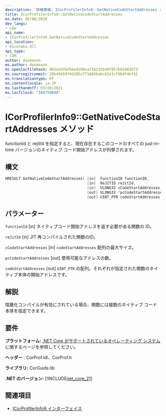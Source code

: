 ```yaml
---
description: '詳細情報: ICorProfilerInfo9::GetNativeCodeStartAddresses メソッド'
title: ICorProfilerInfo9::GetNativeCodeStartAddresses
ms.date: 08/06/2019
dev_langs:
- cpp
api_name:
- ICorProfilerInfo9.GetNativeCodeStartAddresses
api_location:
- mscorwks.dll
api_type:
- COM
author: davmason
ms.author: davmason
ms.openlocfilehash: 062aebf6d5bed208ea71b215bd9f857b82483673
ms.sourcegitcommit: 20b4565974d185c7716656a6c63e3cfdbdf4bf41
ms.translationtype: HT
ms.contentlocale: ja-JP
ms.lasthandoff: 03/20/2021
ms.locfileid: "104759048"
---
```

# <a name="icorprofilerinfo9getnativecodestartaddresses-method"></a>ICorProfilerInfo9::GetNativeCodeStartAddresses メソッド

functionId と rejitId を指定すると、現在存在するこのコードのすべての just-in-time バージョンのネイティブ コード開始アドレスが列挙されます。

## <a name="syntax"></a>構文

```cpp
HRESULT GetNativeCodeStartAddresses( [in]  FunctionID functionID,
                                     [in]  ReJITID reJitId,
                                     [in]  ULONG32 cCodeStartAddresses,
                                     [out] ULONG32 *pcCodeStartAddresses,
                                     [out] UINT_PTR codeStartAddresses[]);
```

## <a name="parameters"></a>パラメーター

`functionId` [in] ネイティブコード開始アドレスを返す必要がある関数の ID。

`reJitId` [in] JIT 再コンパイルされた関数のID。

`cCodeStartAddresses` [in] `codeStartAddresses` 配列の最大サイズ。

`pcCodeStartAddresses` [out] 使用可能なアドレスの数。

`codeStartAddresses` [out] `UINT_PTR` の配列。それぞれが指定された関数のネイティブ本体の開始アドレスです。

## <a name="remarks"></a>解説

階層化コンパイルが有効にされている場合、関数には複数のネイティブ コード本体を指定できます。

## <a name="requirements"></a>要件

**プラットフォーム:** [.NET Core がサポートされているオペレーティング システム](../../../core/install/windows.md?pivots=os-windows)に関するページを参照してください。

**ヘッダー** : CorProf.idl、CorProf.h

**ライブラリ:** CorGuids.lib

**.NET のバージョン:** [!INCLUDE[net_core_21](../../../../includes/net-core-21-md.md)]

## <a name="see-also"></a>関連項目

- [ICorProfilerInfo9 インターフェイス](icorprofilerinfo9-interface.md)
